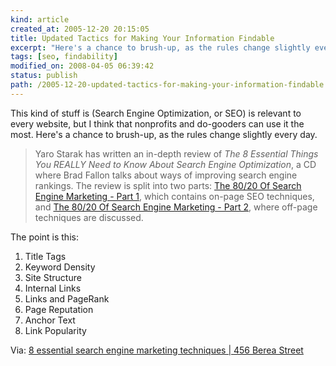 ```yaml
---
kind: article
created_at: 2005-12-20 20:15:05
title: Updated Tactics for Making Your Information Findable
excerpt: "Here's a chance to brush-up, as the rules change slightly every day. "
tags: [seo, findability]
modified_on: 2008-04-05 06:39:42
status: publish 
path: /2005-12-20-updated-tactics-for-making-your-information-findable
---
```


This kind of stuff is (Search Engine Optimization, or SEO) is relevant to every website, but I think that nonprofits and do-gooders can use it the most. Here's a chance to brush-up, as the rules change slightly every day. 


<blockquote class="large">
<p>Yaro Starak has written an in-depth review of <cite>The 8 Essential Things You REALLY Need to Know About Search Engine Optimization</cite>, a CD where Brad Fallon talks about ways of improving search engine rankings. The review is split into two parts: <a href="http://www.entrepreneurs-journey.com/331/search-engine-marketing-part-1/">The 80/20 Of Search Engine Marketing - Part 1</a>, which contains on-page SEO techniques, and <a href="http://www.entrepreneurs-journey.com/336/search-engine-marketing-part-2/">The 80/20 Of Search Engine Marketing - Part 2</a>, where off-page techniques are discussed.</p></blockquote>

The point is this: 


<ol>
<li>Title Tags</li>
<li>Keyword Density</li>
<li>Site Structure</li>
<li>Internal Links</li>
<li>Links and PageRank</li>
<li>Page Reputation</li>
<li>Anchor Text</li>
<li>Link Popularity</li>
</ol>

Via: <a href="http://www.456bereastreet.com/archive/200512/8_essential_search_engine_marketing_techniques/#comments">8 essential search engine marketing techniques | 456 Berea Street</a>

